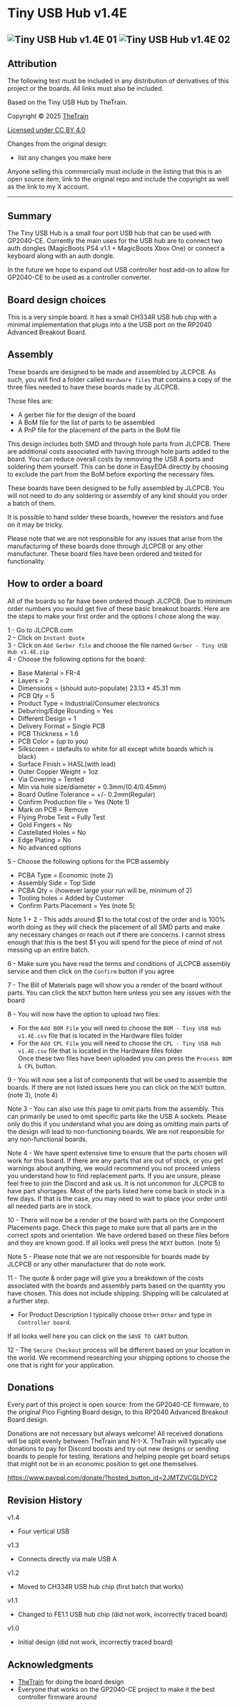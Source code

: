 # Tiny USB Hub v1.4E
![Tiny USB Hub v1.4E 01](Assets/Tiny%20USB%20Hub%20v1.4E%2001.JPG)
![Tiny USB Hub v1.4E 02](Assets/Tiny%20USB%20Hub%20v1.4E%2002.JPG)
---

## Attribution

The following text must be included in any distribution of derivatives of this project or the boards. All links must also be included.

Based on the Tiny USB Hub by TheTrain.

Copyright © 2025 [TheTrain](http://x.com/thetrain24)<br/>

[Licensed under CC BY 4.0](https://creativecommons.org/licenses/by/4.0/)

Changes from the original design:
  - list any changes you make here

Anyone selling this commercially must include in the listing that this is an open source item, link to the original repo and include the copyright as well as the link to my X account.

---


## Summary

The Tiny USB Hub is a small four port USB hub that can be used with GP2040-CE.  Currently the main uses for the USB hub are to connect two auth dongles (MagicBoots PS4 v1.1 + MagicBoots Xbox One) or connect a keyboard along with an auth dongle.

In the future we hope to expand out USB controller host add-on to allow for GP2040-CE to be used as a controller converter.


## Board design choices

This is a very simple board.  It has a small CH334R USB hub chip with a minimal implementation that plugs into a the USB port on the RP2040 Advanced Breakout Board.


## Assembly

These boards are designed to be made and assembled by JLCPCB.  As such, you will find a folder called `Hardware files` that contains a copy of the three files needed to have these boards made by JLCPCB.  

Those files are:
- A gerber file for the design of the board
- A BoM file for the list of parts to be assembled
- A PnP file for the placement of the parts in the BoM file

This design includes both SMD and through hole parts from JLCPCB.  There are additional costs associated with having through hole parts added to the board.  You can reduce overall costs by removing the USB A ports and soldering them yourself.  This can be done in EasyEDA directly by choosing to exclude the part from the BoM before exporting the necessary files.

These boards have been designed to be fully assembled by JLCPCB.  You will not need to do any soldering or assembly of any kind should you order a batch of them. 

It is possible to hand solder these boards, however the resistors and fuse on it may be tricky.  

Please note that we are not responsible for any issues that arise from the manufacturing of these boards done through JLCPCB or any other manufacturer.  These board files have been ordered and tested for functionality.  


## How to order a board

All of the boards so far have been ordered though JLCPCB.  Due to minimum order numbers you would get five of these basic breakout boards.  Here are the steps to make your first order and the options I chose along the way.

1 - Go to JLCPCB.com<br/>
2 - Click on `Instant Quote`<br/>
3 - Click on `Add Gerber file` and choose the file named `Gerber - Tiny USB Hub v1.4E.zip`<br/>
4 - Choose the following options for the board:<br/>
- Base Material = FR-4<br/>
- Layers = 2<br/>
- Dimensions = (should auto-populate) 23.13 * 45.31 mm<br/>
- PCB Qty = 5<br/>
- Product Type = Industrial/Consumer electronics<br/>
- Deburring/Edge Rounding = Yes<br/>
- Different Design = 1<br/>
- Delivery Format = Single PCB<br/>
- PCB Thickness = 1.6<br/>
- PCB Color = (up to you)<br/>
- Silkscreen = (defaults to white for all except white boards which is black)<br/>
- Surface Finish = HASL(with lead)<br/>
- Outer Copper Weight = 1oz<br/>
- Via Covering = Tented<br/>
- Min via hole size/diameter = 0.3mm/(0.4/0.45mm)<br/>
- Board Outline Tolerance = +/- 0.2mm(Regular)<br/>
- Confirm Production file = Yes (Note 1)<br/>
- Mark on PCB = Remove<br/>
- Flying Probe Test = Fully Test<br/>
- Gold Fingers = No<br/>
- Castellated Holes = No<br/>
- Edge Plating = No<br/>
- No advanced options<br/>

5 - Choose the following options for the PCB assembly
- PCBA Type = Economic (note 2)<br/>
- Assembly Side = Top Side<br/>
- PCBA Qty = (however large your run will be, minimum of 2)<br/>
- Tooling holes = Added by Customer<br/>
- Confirm Parts Placement = Yes (note 5)<br/>

Note 1 + 2 - This adds around $1 to the total cost of the order and is 100% worth doing as they will check the placement of all SMD parts and make any necessary changes or reach out if there are concerns.  I cannot stress enough that this is the best $1 you will spend for the piece of mind of not messing up an entire batch.

6 - Make sure you have read the terms and conditions of JLCPCB assembly service and then click on the `Confirm` button if you agree <br/>

7 - The Bill of Materials page will show you a render of the board without parts.  You can click the `NEXT` button here unless you see any issues with the board<br/>

8 - You will now have the option to upload two files:
- For the `Add BOM File` you will need to choose the `BOM - Tiny USB Hub v1.4E.csv` file that is located in the Hardware files folder
- For the `Add CPL File` you will need to choose the `CPL - Tiny USB Hub v1.4E.csv` file that is located in the Hardware files folder<br/>
Once these two files have been uploaded you can press the `Process BOM & CPL` button.

9 - You will now see a list of components that will be used to assemble the boards.  If there are not listed issues here you can click on the `NEXT` button. (note 3), (note 4)

Note 3 - You can also use this page to omit parts from the assembly.  This can primarily be used to omit specific parts like the USB A sockets.  Please only do this if you understand what you are doing as omitting main parts of the design will lead to non-functioning boards.  We are not responsible for any non-functional boards. 

Note 4 - We have spent extensive time to ensure that the parts chosen will work for this board.  If there are any parts that are out of stock, or you get warnings about anything, we would recommend you not proceed unless you understand how to find replacement parts.  If you are unsure, please feel free to join the Discord and ask us.  It is not uncommon for JLCPCB to have part shortages.  Most of the parts listed here come back in stock in a few days.  If that is the case, you may need to wait to place your order until all needed parts are in stock.

10 - There will now be a render of the board with parts on the Component Placements page.  Check this page to make sure that all parts are in the correct spots and orientation.  We have ordered based on these files before and they are known good.  If all looks well press the `NEXT` button. (note 5)

Note 5 - Please note that we are not responsible for boards made by JLCPCB or any other manufacturer that do note work.

11 - The quote & order page will give you a breakdown of the costs associated with the boards and assembly parts based on the quantity you have chosen. This does not include shipping.  Shipping will be calculated at a further step. 
- For Product Description I typically choose `Other` `Other` and type in `Controller board`.

If all looks well here you can click on the `SAVE TO CART` button.

12 - The `Secure Checkout` process will be different based on your location in the world.  We recommend researching your shipping options to choose the one that is right for your application. 


## Donations

Every part of this project is open source: from the GP2040-CE firmware, to the original Pico Fighting Board design, to this RP2040 Advanced Breakout Board design.  

Donations are not necessary but always welcome!  All received donations will be split evenly between TheTrain and N-I-X.  TheTrain will typically use donations to pay for Discord boosts and try out new designs or sending boards to people for testing, iterations and helping people get board setups that might not be in an economic position to get one themselves.

https://www.paypal.com/donate/?hosted_button_id=2JMTZVCGLDYC2


## Revision History

v1.4
- Four vertical USB

v1.3
- Connects directly via male USB A

v1.2
- Moved to CH334R USB hub chip (first batch that works)

v1.1
- Changed to FE1.1 USB hub chip (did not work, incorrectly traced board)

v1.0
- Initial design (did not work, incorrectly traced board)


## Acknowledgments

- [TheTrain](https://github.com/TheTrainGoes) for doing the board design
- Everyone that works on the GP2040-CE project to make it the best controller firmware around